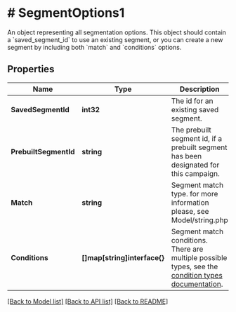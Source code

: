 # # SegmentOptions1
An object representing all segmentation options. This object should contain a &#x60;saved_segment_id&#x60; to use an existing segment, or you can create a new segment by including both &#x60;match&#x60; and &#x60;conditions&#x60; options.

## Properties 


Name | Type | Description | Notes
------------ | ------------- | ------------- | -------------
**SavedSegmentId**| **int32** | The id for an existing saved segment.  | [optional]
**PrebuiltSegmentId**| **string** | The prebuilt segment id, if a prebuilt segment has been designated for this campaign.  | [optional]
**Match**| **string** | Segment match type. for more information please, see Model/string.php  | [optional]
**Conditions**| **[]map[string]interface{}** | Segment match conditions. There are multiple possible types, see the [condition types documentation](https://mailchimp.com/developer/marketing/docs/alternative-schemas/#segment-condition-schemas).  | [optional]


[[Back to Model list]](../../README.md#models) [[Back to API list]](../../README.md#endpoints) [[Back to README]](../../README.md)

